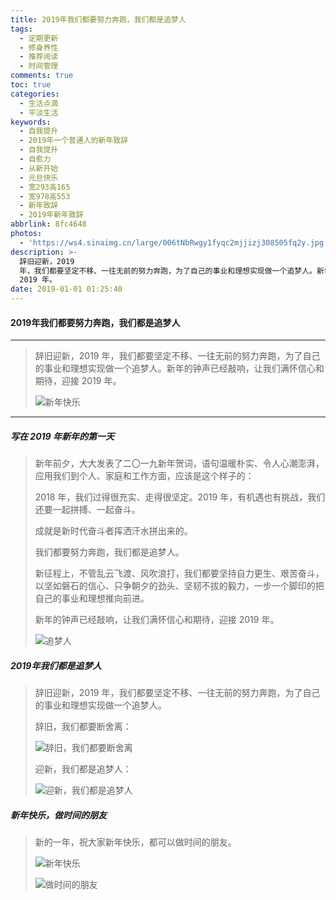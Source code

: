 ```yaml
---
title: 2019年我们都要努力奔跑，我们都是追梦人
tags:
  - 定期更新
  - 修身养性
  - 推荐阅读
  - 时间管理
comments: true
toc: true
categories:
  - 生活点滴
  - 平淡生活
keywords:
  - 自我提升
  - 2019年一个普通人的新年致辞
  - 自我提升
  - 自愈力
  - 从新开始
  - 元旦快乐
  - 宽293高165
  - 宽978高553
  - 新年致辞
  - 2019年新年致辞
abbrlink: 8fc4648
photos:
  - 'https://ws4.sinaimg.cn/large/006tNbRwgy1fyqc2mjjizj308505fq2y.jpg'
description: >-
  辞旧迎新，2019
  年，我们都要坚定不移、一往无前的努力奔跑，为了自己的事业和理想实现做一个追梦人。新年的钟声已经敲响，让我们满怀信心和期待，迎接
  2019 年。
date: 2019-01-01 01:25:40
---
```

<script type="text/javascript" src="/js/src/bai.js"></script>

#### 2019年我们都要努力奔跑，我们都是追梦人
----
> 辞旧迎新，2019 年，我们都要坚定不移、一往无前的努力奔跑，为了自己的事业和理想实现做一个追梦人。新年的钟声已经敲响，让我们满怀信心和期待，迎接 2019 年。
>
> ![新年快乐](https://ws2.sinaimg.cn/large/006tNbRwgy1fyqc77g1dqj30du09oaab.jpg)

------
##### 写在 2019 年新年的第一天
> 新年前夕，大大发表了二〇一九新年贺词，语句温暖朴实、令人心潮澎湃，应用我们到个人、家庭和工作方面，应该是这个样子的：
>
> 2018 年，我们过得很充实、走得很坚定。2019 年，有机遇也有挑战，我们还要一起拼搏、一起奋斗。
>
> 成就是新时代奋斗者挥洒汗水拼出来的。
>
> 我们都要努力奔跑，我们都是追梦人。
>
> 新征程上，不管乱云飞渡、风吹浪打，我们都要坚持自力更生、艰苦奋斗，以坚如磐石的信心、只争朝夕的劲头、坚韧不拔的毅力，一步一个脚印的把自己的事业和理想推向前进。
>
> 新年的钟声已经敲响，让我们满怀信心和期待，迎接 2019 年。
>
> ![追梦人](https://ws1.sinaimg.cn/large/006tNbRwgy1fyqbyfwrshj30h00cngm9.jpg)


##### 2019年我们都是追梦人
> 辞旧迎新，2019 年，我们都要坚定不移、一往无前的努力奔跑，为了自己的事业和理想实现做一个追梦人。
>
> 辞旧，我们都要断舍离：
>
> ![辞旧，我们都要断舍离](https://ws3.sinaimg.cn/large/006tNbRwgy1fyqc0d05zuj30u019atou.jpg)
>
> 迎新，我们都是追梦人：
>
> ![迎新，我们都是追梦人](https://ws4.sinaimg.cn/large/006tNbRwgy1fyqc0qvk0qj30u016a4fr.jpg)

##### 新年快乐，做时间的朋友
> 新的一年，祝大家新年快乐，都可以做时间的朋友。
>
> ![新年快乐](https://ws4.sinaimg.cn/large/006tNbRwgy1fyqc1r2gq0j31gm0u0q8f.jpg)
>
> ![做时间的朋友](https://ws4.sinaimg.cn/large/006tNbRwgy1fyqc23r2kij31hc0u07b0.jpg)
